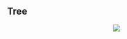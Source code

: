 ## Tree


 <p align="center">
<img src= "https://user-images.githubusercontent.com/99077276/188532895-6496d55d-e7c1-45ed-9d61-2b3a56dd2784.gif">
</p>
